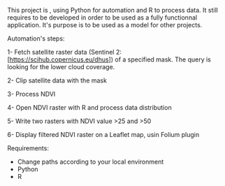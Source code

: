 This project is , using Python for automation and R to process data.
It still requires to be developed in order to be used as a fully functionnal application.
It's purpose is to be used as a model for other projects.

Automation's steps:

  1- Fetch satellite raster data (Sentinel 2: [https://scihub.copernicus.eu/dhus]) of a specified mask. The query is looking for the lower cloud coverage.
  
  2- Clip satellite data with the mask
  
  3- Process NDVI
  
  4- Open NDVI raster with R and process data distribution
  
  5- Write two rasters with NDVI value >25 and >50
  
  6- Display filtered NDVI raster on a Leaflet map, usin Folium plugin
  
Requirements:

  - Change paths according to your local environment
  - Python
  - R
